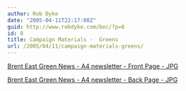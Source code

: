 ```yaml
---
author: Rob Dyke
date: "2005-04-11T22:17:00Z"
guid: http://www.robdyke.com/bec/?p=8
id: 8
title: Campaign Materials -  Greens
url: /2005/04/11/campaign-materials-greens/
---
```

[Brent East Green News - A4 newsletter - Front Page - JPG](http://www.comwifinet.com/becampaign/be_green_news_fr.jpg)

[Brent East Green News - A4 newsletter - Back Page - JPG](http://www.comwifinet.com/becampaign/be_green_news_bk.jpg)
